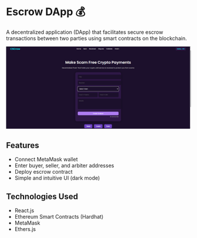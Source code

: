 # Escrow DApp 💰

A decentralized application (DApp) that facilitates secure escrow transactions between two parties using smart contracts on the blockchain.

![App Preview](./screenshot.png)

## Features
- Connect MetaMask wallet
- Enter buyer, seller, and arbiter addresses
- Deploy escrow contract
- Simple and intuitive UI (dark mode)

## Technologies Used
- React.js
- Ethereum Smart Contracts (Hardhat)
- MetaMask
- Ethers.js
